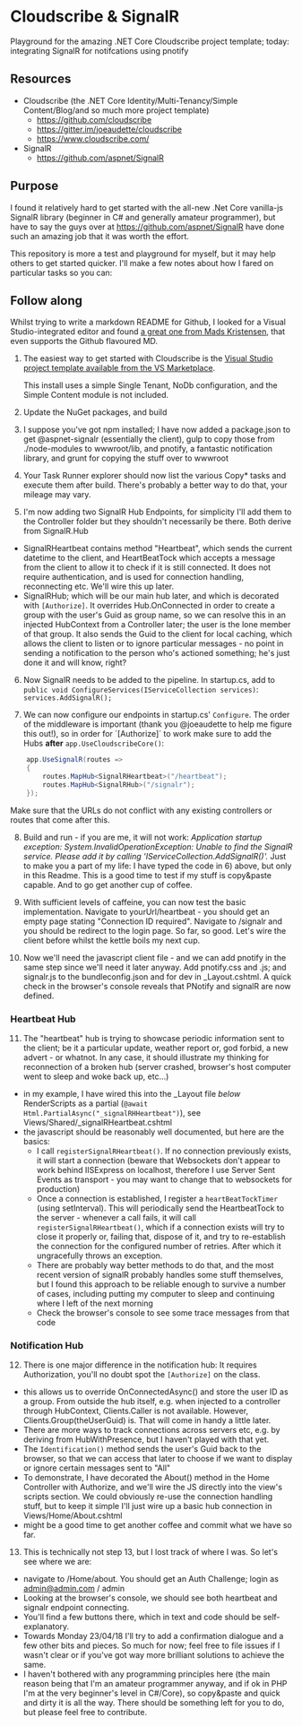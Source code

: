 ﻿# Cloudscribe & SignalR
Playground for the amazing .NET Core Cloudscribe project template; today: integrating SignalR for notifcations using pnotify
## Resources
- Cloudscribe (the .NET Core Identity/Multi-Tenancy/Simple Content/Blog/and so much more project template) 
  - https://github.com/cloudscribe
  - https://gitter.im/joeaudette/cloudscribe
  - https://www.cloudscribe.com/
- SignalR 
  - https://github.com/aspnet/SignalR

## Purpose
I found it relatively hard to get started with the all-new .Net Core vanilla-js SignalR library (beginner in C# and generally amateur programmer), but have to say the guys over at https://github.com/aspnet/SignalR have done such an amazing job that it was worth the effort.

This repository is more a test and playground for myself, but it may help others to get started quicker. I'll make a few notes about how I fared on particular tasks so you can:
## Follow along
Whilst trying to write a markdown README for Github, I looked for a Visual Studio-integrated editor and found [a great one from Mads Kristensen](https://marketplace.visualstudio.com/items?itemName=MadsKristensen.MarkdownEditor#overview), that even supports the Github flavoured MD.

1) The easiest way to get started with Cloudscribe is the [Visual Studio project template available from the VS Marketplace](https://marketplace.visualstudio.com/items?itemName=joeaudette.cloudscribeProjectTemplate).

   This install uses a simple Single Tenant, NoDb configuration, and the Simple Content module is not included.

2) Update the NuGet packages, and build

3) I suppose you've got npm installed; I have now added a package.json to get @aspnet-signalr (essentially the client), gulp to copy those from ./node-modules to wwwroot/lib, and pnotify, a fantastic notification library, and grunt for copying the stuff over to wwwroot

4) Your Task Runner explorer should now list the various Copy* tasks and execute them after build. There's probably a better way to do that, your mileage may vary.

5) I'm now adding two SignalR Hub Endpoints, for simplicity I'll add them to the Controller folder but they shouldn't necessarily be there. Both derive from SignalR.Hub
- SignalRHeartbeat contains method "Heartbeat", which sends the current datetime to the client, and HeartBeatTock which accepts a message from the client to allow it to check if it is still connected. It does not require authentication, and is used for connection handling, reconnecting etc. We'll wire this up later.
- SignalRHub; which will be our main hub later, and which is decorated with `[Authorize]`. It overrides Hub.OnConnected in order to create a group with the user's Guid as group name, so we can resolve this in an injected HubContext from a Controller later; the user is the lone member of that group. It also sends the Guid to the client for local caching, which allows the client to listen or to ignore particular messages - no point in sending a notification to the person who's actioned something; he's just done it and will know, right?

6) Now SignalR needs to be added to the pipeline. In startup.cs, add to `public void ConfigureServices(IServiceCollection services)`: `services.AddSignalR();`

7) We can now configure our endpoints in startup.cs' `Configure`. The order of the middleware is important (thank you @joeaudette to help me figure this out!), so in order for ´[Authorize]´ to work make sure to add the Hubs **after** `app.UseCloudscribeCore()`:
```csharp
    app.UseSignalR(routes =>
    {
        routes.MapHub<SignalRHeartbeat>("/heartbeat");
        routes.MapHub<SignalRHub>("/signalr");
    });
```
Make sure that the URLs do not conflict with any existing controllers or routes that come after this.

8) Build and run - if you are me, it will not work: *Application startup exception: System.InvalidOperationException: Unable to find the SignalR service. Please add it by calling 'IServiceCollection.AddSignalR()'.*
Just to make you a part of my life: I have typed the code in 6) above, but only in this Readme. This is a good time to test if my stuff is copy&paste capable. And to go get another cup of coffee.

9) With sufficient levels of caffeine, you can now test the basic implementation. Navigate to yourUrl/heartbeat - you should get an empty page stating "Connection ID required". Navigate to /signalr and you should be redirect to the login page. So far, so good. Let's wire the client before whilst the kettle boils my next cup.

10) Now we'll need the javascript client file - and we can add pnotify in the same step since we'll need it later anyway. Add pnotify.css and .js; and signalr.js to the bundleconfig.json and for dev in _Layout.cshtml. A quick check in the browser's console reveals that PNotify and signalR are now defined.

### Heartbeat Hub

11) The "heartbeat" hub is trying to showcase periodic information sent to the client; be it a particular update, weather report or, god forbid, a new advert - or whatnot. In any case, it should illustrate my thinking for reconnection of a broken hub (server crashed, browser's host computer went to sleep and woke back up, etc...)
- in my example, I have wired this into the _Layout file *below* RenderScripts as a partial (`@await Html.PartialAsync("_signalRHHeartbeat")`), see Views/Shared/_signalRHeartbeat.cshtml 
- the javascript should be reasonably well documented, but here are the basics:
  - I call `registerSignalRHeartbeat()`. If no connection previously exists, it will start a connection (beware that Websockets don't appear to work behind IISExpress on localhost, therefore I use Server Sent Events as transport - you may want to change that to websockets for production) 
  - Once a connection is established, I register a `heartBeatTockTimer` (using setInterval). This will periodically send the HeartbeatTock to the server - whenever a call fails, it will call `registerSignalRHeartbeat()`, which if a connection exists will try to close it properly or, failing that, dispose of it, and try to re-establish the connection for the configured number of retries. After which it ungracefully throws an exception.
  - There are probably way better methods to do that, and the most recent version of signalR probably handles some stuff themselves, but I found this approach to be reliable enough to survive a number of cases, including putting my computer to sleep and continuing where I left of the next morning
  - Check the browser's console to see some trace messages from that code
### Notification Hub 
12) There is one major difference in the notification hub: It requires Authorization, you'll no doubt spot the `[Authorize]` on the class.
- this allows us to override OnConnectedAsync() and store the user ID as a group. From outside the hub itself, e.g. when injected to a controller through HubContext, Clients.Caller is not available. However, Clients.Group(theUserGuid) is. That will come in handy a little later.
- There are more ways to track connections across servers etc, e.g. by deriving from HubWithPresence, but I haven't played with that yet.
- The `Identification()` method sends the user's Guid back to the browser, so that we can access that later to choose if we want to display or ignore certain messages sent to "All"
- To demonstrate, I have decorated the About() method in the Home Controller with Authorize, and we'll wire the JS directly into the view's scripts section. We could obviously re-use the connection handling stuff, but to keep it simple I'll just wire up a basic hub connection in Views/Home/About.cshtml
- might be a good time to get another coffee and commit what we have so far.
13) This is technically not step 13, but I lost track of where I was. So let's see where we are:
 - navigate to /Home/about. You should get an Auth Challenge; login as admin@admin.com / admin
 - Looking at the browser's console, we should see both heartbeat and signalr endpoint connecting. 
 - You'll find a few buttons there, which in text and code should be self-explanatory.
 - Towards Monday 23/04/18 I'll try to add a confirmation dialogue and a few other bits and pieces. So much for now; feel free to file issues if I wasn't clear or if you've got way more brilliant solutions to achieve the same.
 - I haven't bothered with any programming principles here (the main reason being that I'm an amateur programmer anyway, and if ok in PHP I'm at the very beginner's level in C#/Core), so copy&paste and quick and dirty it is all the way. There should be something left for you to do, but please feel free to contribute. 